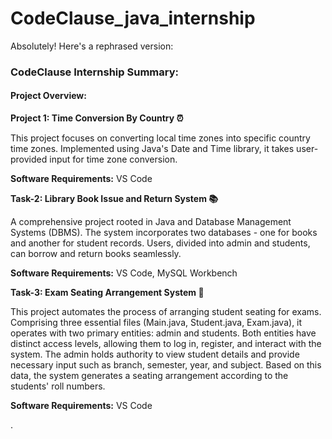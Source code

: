 # CodeClause_java_internship
Absolutely! Here's a rephrased version:

### **CodeClause Internship Summary:**

#### **Project Overview:**

**Project 1: Time Conversion By Country ⏰**

This project focuses on converting local time zones into specific country time zones. Implemented using Java's Date and Time library, it takes user-provided input for time zone conversion.

**Software Requirements:** VS Code

**Task-2: Library Book Issue and Return System 📚**

A comprehensive project rooted in Java and Database Management Systems (DBMS). The system incorporates two databases - one for books and another for student records. Users, divided into admin and students, can borrow and return books seamlessly.

**Software Requirements:** VS Code, MySQL Workbench

**Task-3: Exam Seating Arrangement System 💺**

This project automates the process of arranging student seating for exams. Comprising three essential files (Main.java, Student.java, Exam.java), it operates with two primary entities: admin and students. Both entities have distinct access levels, allowing them to log in, register, and interact with the system. The admin holds authority to view student details and provide necessary input such as branch, semester, year, and subject. Based on this data, the system generates a seating arrangement according to the students' roll numbers.

**Software Requirements:** VS Code

.
